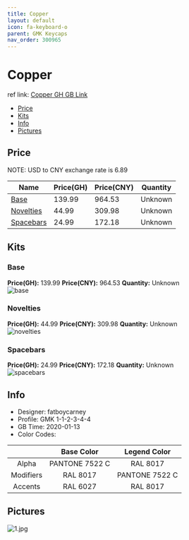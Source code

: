 ```yaml
---
title: Copper 
layout: default
icon: fa-keyboard-o
parent: GMK Keycaps
nav_order: 300965
---
```


# Copper 

ref link: [Copper GH GB Link](https://geekhack.org/index.php?topic=104202.0)  

* [Price](#price)  
* [Kits](#kits)  
* [Info](#info)  
* [Pictures](#pictures)  


## Price  
NOTE: USD to CNY exchange rate is 6.89

| Name          | Price(GH)    |  Price(CNY) | Quantity |
| ------------- | ------------ |  ---------- | -------- |
|[Base](#base)|139.99|964.53|Unknown|
|[Novelties](#novelties)|44.99|309.98|Unknown|
|[Spacebars](#spacebars)|24.99|172.18|Unknown|


## Kits  
### Base  
**Price(GH):** 139.99    **Price(CNY):** 964.53    **Quantity:** Unknown  
<img src="{{ 'assets/images/gmk-keycaps/copper/kits_pics/base.png' | relative_url }}" alt="base" class="image featured">

### Novelties  
**Price(GH):** 44.99    **Price(CNY):** 309.98    **Quantity:** Unknown  
<img src="{{ 'assets/images/gmk-keycaps/copper/kits_pics/novelties.png' | relative_url }}" alt="novelties" class="image featured">

### Spacebars  
**Price(GH):** 24.99    **Price(CNY):** 172.18    **Quantity:** Unknown  
<img src="{{ 'assets/images/gmk-keycaps/copper/kits_pics/spacebars.png' | relative_url }}" alt="spacebars" class="image featured">


## Info  
* Designer: fatboycarney  
* Profile: GMK 1-1-2-3-4-4  
* GB Time: 2020-01-13  
* Color Codes:  

| |Base Color     | Legend Color
| :-------------: | :-------------: | :------------:
|Alpha|PANTONE 7522 C|RAL 8017
|Modifiers|RAL 8017|PANTONE 7522 C
|Accents|RAL 6027|RAL 8017

## Pictures  
<img src="{{ 'assets/images/gmk-keycaps/copper/rendering_pics/1.jpg' | relative_url }}" alt="1.jpg" class="image featured">
